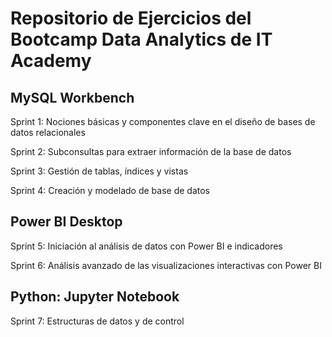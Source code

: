 # Repositorio de Ejercicios del Bootcamp Data Analytics de IT Academy

## MySQL Workbench

Sprint 1: Nociones básicas y componentes clave en el diseño de bases de datos relacionales 

Sprint 2: Subconsultas para extraer información de la base de datos

Sprint 3: Gestión de tablas, índices y vistas 

Sprint 4: Creación y modelado de base de datos

## Power BI Desktop

Sprint 5: Iniciación al análisis de datos con Power BI e indicadores

Sprint 6: Análisis avanzado de las visualizaciones interactivas con Power BI

## Python: Jupyter Notebook

Sprint 7: Estructuras de datos y de control
